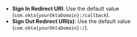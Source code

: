 * **Sign In Redirect URI**: Use the default value (`com.okta{yourOktaDomain}:/callback`).
* **Sign Out Redirect URI(s)**: Use the default value (`com.okta{yourOktaDomain}:/`).
